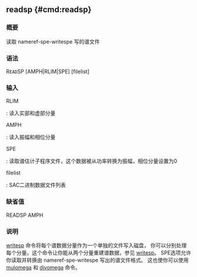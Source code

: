 ## readsp {#cmd:readsp}

### 概要

读取 nameref-spe-writespe 写的谱文件

### 语法

R`EAD`SP \[AMPH|RLIM|SPE\] \[filelist\]

### 输入

RLIM

:   读入实部和虚部分量

AMPH

:   读入振幅和相位分量

SPE

:   读取谱估计子程序文件，这个数据被从功率转换为振幅，相位分量设置为0

filelist

:   SAC二进制数据文件列表

### 缺省值

READSP AMPH

### 说明

[writesp](/commands/writesp.html)
命令将每个谱数据分量作为一个单独的文件写入磁盘，
你可以分别处理每个分量。这个命令让你能从两个分量重建谱数据，参见
[writesp](/commands/writesp.html)。 SPE选项允许你读取并转换由
nameref-spe-writespe 写出的谱文件格式。 这也使你可以使用
[mulomega](/commands/mulomega.html) 和
[divomega](/commands/divomega.html) 命令。
